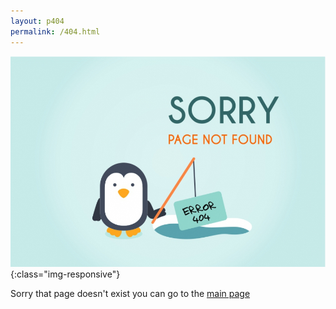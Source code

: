 ```yaml
---
layout: p404
permalink: /404.html
---
```


![Page not found](/images/404_pageNotFound.jpg){:class="img-responsive"}

Sorry that page doesn't exist you can go to the [main page ](/)
